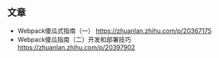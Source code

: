 ## 文章
- Webpack傻瓜式指南（一） https://zhuanlan.zhihu.com/p/20367175
- Webpack傻瓜指南（二）开发和部署技巧 https://zhuanlan.zhihu.com/p/20397902
